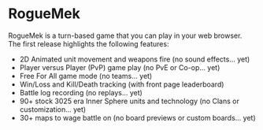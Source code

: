 RogueMek
========

RogueMek is a turn-based game that you can play in your web browser. The first release highlights the following features:

* 2D Animated unit movement and weapons fire (no sound effects... yet)
* Player versus Player (PvP) game play (no PvE or Co-op... yet)
* Free For All game mode (no teams... yet)
* Win/Loss and Kill/Death tracking (with front page leaderboard)
* Battle log recording (no replays... yet)
* 90+ stock 3025 era Inner Sphere units and technology (no Clans or customization... yet)
* 30+ maps to wage battle on (no board previews or custom boards... yet)
